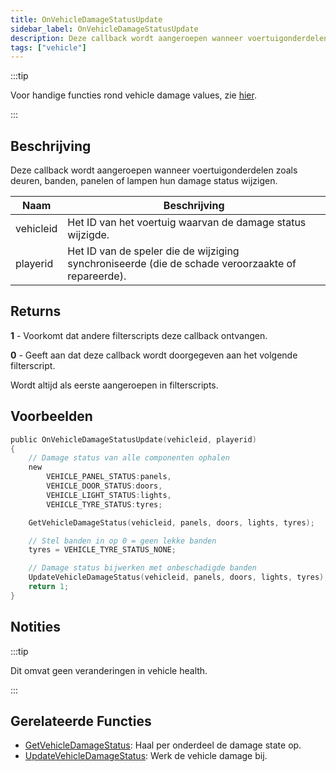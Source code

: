 ```yaml
---
title: OnVehicleDamageStatusUpdate
sidebar_label: OnVehicleDamageStatusUpdate
description: Deze callback wordt aangeroepen wanneer voertuigonderdelen zoals deuren, banden, panelen of lampen hun damage status wijzigen.
tags: ["vehicle"]
---
```


:::tip

Voor handige functies rond vehicle damage values, zie [hier](../resources/damagestatus).

:::

## Beschrijving

Deze callback wordt aangeroepen wanneer voertuigonderdelen zoals deuren, banden, panelen of lampen hun damage status wijzigen.

| Naam      | Beschrijving                                                                                     |
| --------- | ------------------------------------------------------------------------------------------------- |
| vehicleid | Het ID van het voertuig waarvan de damage status wijzigde.                                        |
| playerid  | Het ID van de speler die de wijziging synchroniseerde (die de schade veroorzaakte of repareerde). |

## Returns

**1** - Voorkomt dat andere filterscripts deze callback ontvangen.

**0** - Geeft aan dat deze callback wordt doorgegeven aan het volgende filterscript.

Wordt altijd als eerste aangeroepen in filterscripts.

## Voorbeelden

```c
public OnVehicleDamageStatusUpdate(vehicleid, playerid)
{
    // Damage status van alle componenten ophalen
    new
        VEHICLE_PANEL_STATUS:panels,
        VEHICLE_DOOR_STATUS:doors,
        VEHICLE_LIGHT_STATUS:lights,
        VEHICLE_TYRE_STATUS:tyres;

    GetVehicleDamageStatus(vehicleid, panels, doors, lights, tyres);

    // Stel banden in op 0 = geen lekke banden
    tyres = VEHICLE_TYRE_STATUS_NONE;

    // Damage status bijwerken met onbeschadigde banden
    UpdateVehicleDamageStatus(vehicleid, panels, doors, lights, tyres);
    return 1;
}
```

## Notities

:::tip

Dit omvat geen veranderingen in vehicle health.

:::

## Gerelateerde Functies

- [GetVehicleDamageStatus](../functions/GetVehicleDamageStatus): Haal per onderdeel de damage state op.
- [UpdateVehicleDamageStatus](../functions/UpdateVehicleDamageStatus): Werk de vehicle damage bij.

